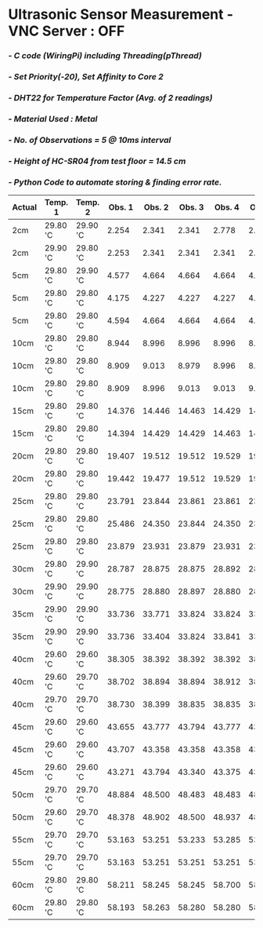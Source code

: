 # **Ultrasonic Sensor Measurement - VNC Server : OFF**
### *- C code (WiringPi) including Threading(pThread)*
### *- Set Priority(-20), Set Affinity to Core 2*
### *- DHT22 for Temperature Factor (Avg. of 2 readings)*
### *- Material Used : Metal*
### *- No. of Observations = 5 @ 10ms interval*
### *- Height of HC-SR04 from test floor = 14.5 cm*
### *- Python Code to automate storing & finding error rate.*

Actual | Temp. 1 | Temp. 2 | Obs. 1 | Obs. 2 | Obs. 3 | Obs. 4 | Obs. 5 | Repeat Count | Repeat Value | Error Rate
---- | ---- | ---- | ---- | ---- | ---- | ---- | ----| ---- | ---- | ---- 
 2cm | 29.80 'C | 29.90 'C | 2.254 | 2.341 | 2.341 | 2.778 | 2.324 | 2 | 2.341 | 0.341 
 2cm | 29.90 'C | 29.80 'C | 2.253 | 2.341 | 2.341 | 2.341 | 2.341 | 4 | 2.340 | 0.340 
 5cm | 29.80 'C | 29.90 'C | 4.577 | 4.664 | 4.664 | 4.664 | 4.664 | 4 | 4.663 | -0.337 
 5cm | 29.80 'C | 29.80 'C | 4.175 | 4.227 | 4.227 | 4.227 | 4.245 | 3 | 4.227 | -0.773 
 5cm | 29.80 'C | 29.80 'C | 4.594 | 4.664 | 4.664 | 4.664 | 4.664 | 4 | 4.663 | -0.337 
 10cm | 29.80 'C | 29.80 'C | 8.944 | 8.996 | 8.996 | 8.996 | 8.996 | 4 | 8.995 | -1.005 
 10cm | 29.80 'C | 29.80 'C | 8.909 | 9.013 | 8.979 | 8.996 | 8.996 | 2 | 8.995 | -1.005 
 10cm | 29.80 'C | 29.80 'C | 8.909 | 8.996 | 9.013 | 9.013 | 9.013 | 3 | 9.013 | -0.987 
 15cm | 29.80 'C | 29.80 'C | 14.376 | 14.446 | 14.463 | 14.429 | 14.446 | 2 | 14.445 | -0.555 
 15cm | 29.80 'C | 29.80 'C | 14.394 | 14.429 | 14.429 | 14.463 | 14.446 | 2 | 14.428 | -0.572 
 20cm | 29.80 'C | 29.80 'C | 19.407 | 19.512 | 19.512 | 19.529 | 19.529 | 2 | 19.511 | -0.489 
 20cm | 29.80 'C | 29.80 'C | 19.442 | 19.477 | 19.512 | 19.529 | 19.512 | 2 | 19.511 | -0.489 
 25cm | 29.80 'C | 29.80 'C | 23.791 | 23.844 | 23.861 | 23.861 | 23.879 | 2 | 23.861 | -1.139 
 25cm | 29.80 'C | 29.80 'C | 25.486 | 24.350 | 23.844 | 24.350 | 23.879 | 2 | 24.350 | -0.650 
 25cm | 29.80 'C | 29.80 'C | 23.879 | 23.931 | 23.879 | 23.931 | 23.914 | 2 | 23.878 | -1.122 
 30cm | 29.80 'C | 29.90 'C | 28.787 | 28.875 | 28.875 | 28.892 | 28.875 | 3 | 28.874 | -1.126 
 30cm | 29.90 'C | 29.90 'C | 28.775 | 28.880 | 28.897 | 28.880 | 28.880 | 3 | 28.879 | -1.121 
 35cm | 29.90 'C | 29.90 'C | 33.736 | 33.771 | 33.824 | 33.824 | 33.824 | 3 | 33.823 | -1.177 
 35cm | 29.90 'C | 29.90 'C | 33.736 | 33.404 | 33.824 | 33.841 | 33.841 | 2 | 33.841 | -1.159 
 40cm | 29.60 'C | 29.60 'C | 38.305 | 38.392 | 38.392 | 38.392 | 38.409 | 3 | 38.392 | -1.608 
 40cm | 29.60 'C | 29.70 'C | 38.702 | 38.894 | 38.894 | 38.912 | 38.842 | 2 | 38.894 | -1.106 
 40cm | 29.70 'C | 29.70 'C | 38.730 | 38.399 | 38.835 | 38.835 | 38.818 | 2 | 38.835 | -1.165 
 45cm | 29.60 'C | 29.60 'C | 43.655 | 43.777 | 43.794 | 43.777 | 43.777 | 3 | 43.776 | -1.224 
 45cm | 29.60 'C | 29.60 'C | 43.707 | 43.358 | 43.358 | 43.358 | 43.777 | 3 | 43.357 | -1.643 
 45cm | 29.60 'C | 29.60 'C | 43.271 | 43.794 | 43.340 | 43.375 | 43.777 | 1 | 43.270 | -1.730 
 50cm | 29.70 'C | 29.70 'C | 48.884 | 48.500 | 48.483 | 48.483 | 48.500 | 2 | 48.482 | -1.518 
 50cm | 29.60 'C | 29.70 'C | 48.378 | 48.902 | 48.500 | 48.937 | 48.500 | 2 | 48.500 | -1.500 
 55cm | 29.70 'C | 29.70 'C | 53.163 | 53.251 | 53.233 | 53.285 | 53.268 | 1 | 53.163 | -1.837 
 55cm | 29.70 'C | 29.70 'C | 53.163 | 53.251 | 53.251 | 53.251 | 53.268 | 3 | 53.250 | -1.750 
 60cm | 29.80 'C | 29.80 'C | 58.211 | 58.245 | 58.245 | 58.700 | 58.490 | 2 | 58.245 | -1.755 
 60cm | 29.80 'C | 29.80 'C | 58.193 | 58.263 | 58.280 | 58.280 | 58.717 | 2 | 58.280 | -1.720 
 